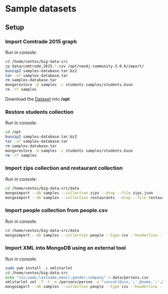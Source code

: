 Sample datasets
===============

Setup
-----------

### Import Comtrade 2015 graph
Run in console:
```bash
cd /home/centos/big-data-src
cp data/comtrade.2015.*.csv /opt/neo4j-community-3.0.6/import/
bunzip2 samples-database.tar.bz2
tar -xf samples-database.tar
rm samples-database.tar
mongorestore -d samples -c students samples/students.bson
rm -rf samples
```

Download the [Dataset](https://mega.co.nz/#!WVgSFYBZ!5C28emvkBqMWTlnEmYFvKxOej671tdKT7INiNsrbNQA) into **/opt**

### Restore students collection
Run in console:
```bash
cd /opt
bunzip2 samples-database.tar.bz2
tar -xf samples-database.tar
rm samples-database.tar
mongorestore -d samples -c students samples/students.bson
rm -rf samples
```

### Import zips collection and restaurant collection
Run in console:
```bash
cd /home/centos/big-data-src/data
mongoimport --db samples --collection zips --drop --file zips.json
mongoimport --db samples --collection restaurants --drop --file restaurants.json
```

### Import people collection from people.csv
Run in console:
```bash
cd /home/centos/big-data-src/data
mongoimport --db samples --collection people --type csv --headerline --file people.csv
```

### Import XML into MongoDB using an external tool
Run in console:
```bash
sudo yum install -y xmlstarlet
cd /home/centos/big-data-src
echo "ssn;name;lastname;email;gender;company" > data/persons.csv
xmlstarlet sel -T -t -m /persons/person -v "concat(@ssn,';',@name,';',@lastname,';',email,';',gender,';',company)" -n data/persons.xml >> data/persons.csv
mongoimport --db samples --collection people --type csv --headerline --file persons.csv
```

